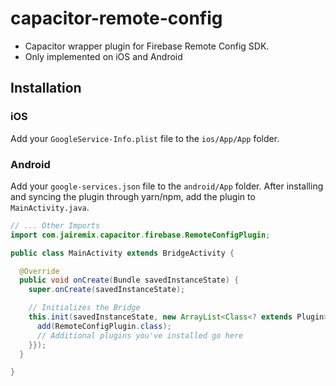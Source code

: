 # capacitor-remote-config
- Capacitor wrapper plugin for Firebase Remote Config SDK.
- Only implemented on iOS and Android

## Installation

### iOS
Add your `GoogleService-Info.plist` file to the `ios/App/App` folder.

### Android
Add your `google-services.json` file to the `android/App` folder.
After installing and syncing the plugin through yarn/npm, add the plugin to `MainActivity.java`.
```java
// ... Other Imports
import com.jairemix.capacitor.firebase.RemoteConfigPlugin;

public class MainActivity extends BridgeActivity {

  @Override
  public void onCreate(Bundle savedInstanceState) {
    super.onCreate(savedInstanceState);

    // Initializes the Bridge
    this.init(savedInstanceState, new ArrayList<Class<? extends Plugin>>() {{
      add(RemoteConfigPlugin.class);
      // Additional plugins you've installed go here
    }});
  }

}
```
